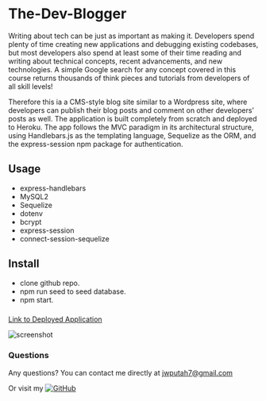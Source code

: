# The-Dev-Blogger

Writing about tech can be just as important as making it. Developers spend plenty of time creating new applications and debugging existing codebases, but most developers also spend at least some of their time reading and writing about technical concepts, recent advancements, and new technologies. A simple Google search for any concept covered in this course returns thousands of think pieces and tutorials from developers of all skill levels!

Therefore this ia  a CMS-style blog site similar to a Wordpress site, where developers can publish their blog posts and comment on other developers’ posts as well. The application is built completely from scratch and deployed to Heroku. The app follows the MVC paradigm in its architectural structure, using Handlebars.js as the templating language, Sequelize as the ORM, and the express-session npm package for authentication.

## Usage

* express-handlebars
* MySQL2
* Sequelize
* dotenv
* bcrypt
* express-session
* connect-session-sequelize

## Install

* clone github repo.
* npm run seed to seed database.
* npm start.

###

[Link to Deployed Application]()

![screenshot]()

### Questions

Any questions? You can contact me directly at jwputah7@gmail.com

Or visit my [![GitHub](https://badgen.net/badge/icon/github?icon=github&label)](https://github.com/jwputah)

